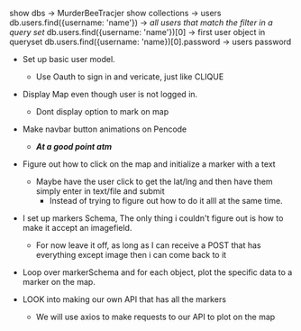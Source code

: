 <!-- MONGODB Syntax Queries -->
show dbs -> MurderBeeTracjer
show collections -> users
db.users.find({username: 'name'}) -> *all users that match the filter in a query set*
db.users.find({username: 'name'})[0] -> first user object in queryset
db.users.find({username: 'name})[0].password -> users password



<!-- TODO LIST -->
- Set up basic user model.
    - Use Oauth to sign in and vericate, just like CLIQUE
- Display Map even though user is not logged in.
    - Dont display option to mark on map

- Make navbar button animations on Pencode
    - ***At a good point atm***

- Figure out how to click on the map and initialize a marker with a text
    - Maybe have the user click to get the lat/lng and then have them simply enter in text/file and submit
        - Instead of trying to figure out how to do it alll at the same time.

- I set up markers Schema, The only thing i couldn't figure out is how to make it accept an imagefield.
    - For now leave it off, as long as I can receive a POST that has everything except image then i can come back to it
- Loop over markerSchema and for each object, plot the specific data to a marker on the map.



- LOOK into making our own API that has all the markers
    - We will use axios to make requests to our API to plot on the map